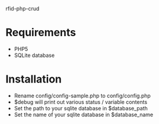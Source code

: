 rfid-php-crud

Requirements
===

* PHP5
* SQLite database


Installation
===

* Rename config/config-sample.php to config/config.php
* $debug will print out various status / variable contents
* Set the path to your sqlite database in $database_path
* Set the name of your sqlite database in $database_name